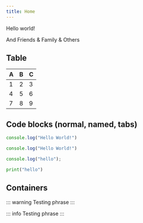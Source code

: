 ```yaml
---
title: Home
---
```


Hello world!

And Friends & Family & Others

## Table

| A | B | C |
| - | - | - |
| 1 | 2 | 3 |
| 4 | 5 | 6 |
| 7 | 8 | 9 |

## Code blocks (normal, named, tabs)

```js
console.log("Hello World!")
```

```js:hello.js
console.log("Hello World!")
```

```js [g1:JavaScript]
console.log("hello");
```

```py [g1:Python3]
print("hello")
```

## Containers

::: warning
Testing phrase
:::

::: info
Testing phrase
:::

